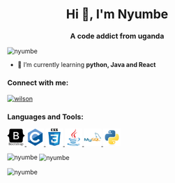 <h1 align="center">Hi 👋, I'm Nyumbe</h1>
<h3 align="center">A code addict from uganda</h3>

<p align="left"> <img src="https://komarev.com/ghpvc/?username=nyumbe&label=Profile%20views&color=0e75b6&style=flat" alt="nyumbe" /> </p>

- 🌱 I’m currently learning **python, Java and React**

<h3 align="left">Connect with me:</h3>
<p align="left">
<a href="https://www.hackerrank.com/wilson" target="blank"><img align="center" src="https://raw.githubusercontent.com/rahuldkjain/github-profile-readme-generator/master/src/images/icons/Social/hackerrank.svg" alt="wilson" height="30" width="40" /></a>
</p>

<h3 align="left">Languages and Tools:</h3>
<p align="left"> <a href="https://getbootstrap.com" target="_blank" rel="noreferrer"> <img src="https://raw.githubusercontent.com/devicons/devicon/master/icons/bootstrap/bootstrap-plain-wordmark.svg" alt="bootstrap" width="40" height="40"/> </a> <a href="https://www.cprogramming.com/" target="_blank" rel="noreferrer"> <img src="https://raw.githubusercontent.com/devicons/devicon/master/icons/c/c-original.svg" alt="c" width="40" height="40"/> </a> <a href="https://www.w3schools.com/css/" target="_blank" rel="noreferrer"> <img src="https://raw.githubusercontent.com/devicons/devicon/master/icons/css3/css3-original-wordmark.svg" alt="css3" width="40" height="40"/> </a> <a href="https://www.java.com" target="_blank" rel="noreferrer"> <img src="https://raw.githubusercontent.com/devicons/devicon/master/icons/java/java-original.svg" alt="java" width="40" height="40"/> </a> <a href="https://www.mysql.com/" target="_blank" rel="noreferrer"> <img src="https://raw.githubusercontent.com/devicons/devicon/master/icons/mysql/mysql-original-wordmark.svg" alt="mysql" width="40" height="40"/> </a> <a href="https://www.python.org" target="_blank" rel="noreferrer"> <img src="https://raw.githubusercontent.com/devicons/devicon/master/icons/python/python-original.svg" alt="python" width="40" height="40"/> </a> </p>

<p><img align="left" src="https://github-readme-stats.vercel.app/api/top-langs?username=nyumbe&show_icons=true&locale=en&layout=compact" alt="nyumbe" /></p>

<p>&nbsp;<img align="center" src="https://github-readme-stats.vercel.app/api?username=nyumbe&show_icons=true&locale=en" alt="nyumbe" /></p>

<p><img align="center" src="https://github-readme-streak-stats.herokuapp.com/?user=nyumbe&" alt="nyumbe" /></p>

